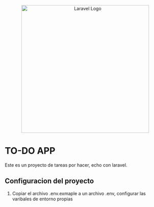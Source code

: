<p align="center"><a href="https://laravel.com" target="_blank"><img src="https://raw.githubusercontent.com/laravel/art/master/logo-lockup/5%20SVG/2%20CMYK/1%20Full%20Color/laravel-logolockup-cmyk-red.svg" width="400" alt="Laravel Logo"></a></p>

# TO-DO APP

Este es un proyecto de tareas por hacer, echo con laravel.

## Configuracion del proyecto

1. Copiar el archivo .env.exmaple a un archivo .env, configurar las varibales de entorno propias
